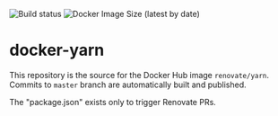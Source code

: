 ![Build status](https://github.com/renovatebot/docker-yarn/workflows/build/badge.svg)
![Docker Image Size (latest by date)](https://img.shields.io/docker/image-size/renovate/yarn?sort=date)
# docker-yarn

This repository is the source for the Docker Hub image `renovate/yarn`. Commits to `master` branch are automatically built and published.

The "package.json" exists only to trigger Renovate PRs.
